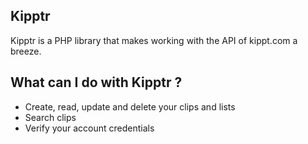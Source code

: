 ## Kipptr

Kipptr is a PHP library that makes working with the API of kippt.com a breeze.

## What can I do with Kipptr ?
* Create, read, update and delete your clips and lists
* Search clips
* Verify your account credentials